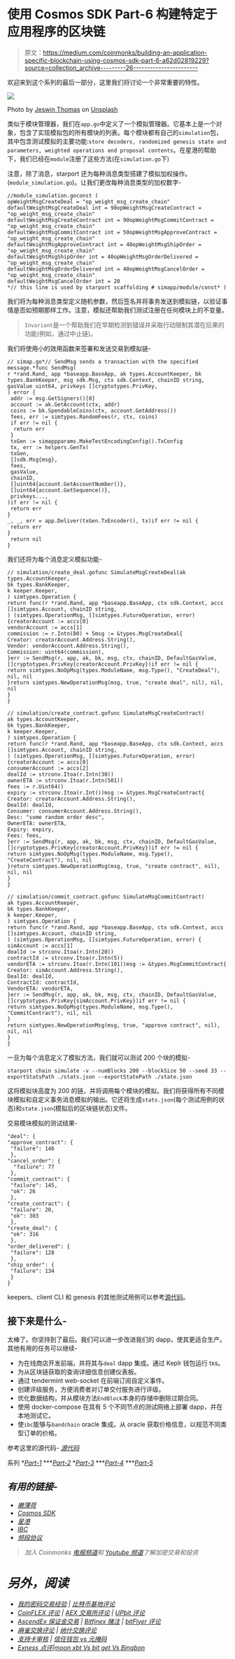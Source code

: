 # 使用 Cosmos SDK Part-6 构建特定于应用程序的区块链

> 原文：<https://medium.com/coinmonks/building-an-application-specific-blockchain-using-cosmos-sdk-part-6-a62d02819229?source=collection_archive---------26----------------------->

欢迎来到这个系列的最后一部分，这里我们将讨论一个非常重要的特性。

![](img/57cc2722895d28e4ac48ddcce2fca679.png)

Photo by [Jeswin Thomas](https://unsplash.com/@jeswinthomas?utm_source=unsplash&utm_medium=referral&utm_content=creditCopyText) on [Unsplash](https://unsplash.com/s/photos/testing?utm_source=unsplash&utm_medium=referral&utm_content=creditCopyText)

类似于模块管理器，我们在`app.go`中定义了一个模拟管理器。它基本上是一个对象，包含了实现模拟包的所有模块的列表。每个模块都有自己的`simulation`包，其中包含测试模拟的主要功能:`store decoders, randomized genesis state and parameters, weighted operations and proposal contents`。在星港的帮助下，我们已经在`module`注册了这些方法(在`simulation.go`下)

注意，除了消息，starport 还为每种消息类型搭建了模拟加权操作。(`module_simulation.go`)。让我们更改每种消息类型的加权数字-

```
//module_simulation.goconst (
opWeightMsgCreateDeal = "op_weight_msg_create_chain"
defaultWeightMsgCreateDeal int = 90opWeightMsgCreateContract = "op_weight_msg_create_chain"
defaultWeightMsgCreateContract int = 90opWeightMsgCommitContract = "op_weight_msg_create_chain"
defaultWeightMsgCommitContract int = 50opWeightMsgApproveContract = "op_weight_msg_create_chain"
defaultWeightMsgApproveContract int = 40opWeightMsgShipOrder = "op_weight_msg_create_chain"
defaultWeightMsgShipOrder int = 40opWeightMsgOrderDelivered = "op_weight_msg_create_chain"
defaultWeightMsgOrderDelivered int = 40opWeightMsgCancelOrder = "op_weight_msg_create_chain"
defaultWeightMsgCancelOrder int = 20
*// this line is used by starport scaffolding # simapp/module/const* )
```

我们将为每种消息类型定义随机参数，然后签名并将事务发送到模拟链，以验证事情是否如预期那样工作。注意，模拟还帮助我们测试注册在任何模块上的不变量。

> `Invariant`是一个帮助我们在早期检测到错误并采取行动限制其潜在后果的功能(例如，通过中止链)。

我们将使用小的效用函数来签署和发送交易到模拟链-

```
// simap.go*// SendMsg sends a transaction with the specified message.*func SendMsg(
r *rand.Rand, app *baseapp.BaseApp, ak types.AccountKeeper, bk types.BankKeeper, msg sdk.Msg, ctx sdk.Context, chainID string, gasValue uint64, privkeys []cryptotypes.PrivKey,
) error {
 addr := msg.GetSigners()[0]
 account := ak.GetAccount(ctx, addr)
 coins := bk.SpendableCoins(ctx, account.GetAddress())
 fees, err := simtypes.RandomFees(r, ctx, coins)
 if err != nil {
  return err
 }
 txGen := simappparams.MakeTestEncodingConfig().TxConfig
 tx, err := helpers.GenTx(
 txGen,
 []sdk.Msg{msg},
 fees,
 gasValue,
 chainID,
 []uint64{account.GetAccountNumber()},
 []uint64{account.GetSequence()},
 privkeys...,
)if err != nil {
 return err
}
_, _, err = app.Deliver(txGen.TxEncoder(), tx)if err != nil {
 return err
}
 return nil
}
```

我们还将为每个消息定义模拟功能-

```
// simulation/create_deal.gofunc SimulateMsgCreateDeal(ak types.AccountKeeper,
bk types.BankKeeper,
k keeper.Keeper,
) simtypes.Operation {
return func(r *rand.Rand, app *baseapp.BaseApp, ctx sdk.Context, accs []simtypes.Account, chainID string,
) (simtypes.OperationMsg, []simtypes.FutureOperation, error) {creatorAccount := accs[0]
vendorAccount := accs[1]
commission := r.Intn(80) + 5msg := &types.MsgCreateDeal{
Creator: creatorAccount.Address.String(),
Vendor: vendorAccount.Address.String(),
Commission: uint64(commission),
}err := SendMsg(r, app, ak, bk, msg, ctx, chainID, DefaultGasValue, []cryptotypes.PrivKey{creatorAccount.PrivKey})if err != nil {
return simtypes.NoOpMsg(types.ModuleName, msg.Type(), "CreateDeal"), nil, nil
}return simtypes.NewOperationMsg(msg, true, "create deal", nil), nil, nil
}
}
```

```
// simulation/create_contract.gofunc SimulateMsgCreateContract(
ak types.AccountKeeper,
bk types.BankKeeper,
k keeper.Keeper,
) simtypes.Operation {
return func(r *rand.Rand, app *baseapp.BaseApp, ctx sdk.Context, accs []simtypes.Account, chainID string,
) (simtypes.OperationMsg, []simtypes.FutureOperation, error) {creatorAccount := accs[0]
consumerAccount := accs[2]
dealId := strconv.Itoa(r.Intn(30))
ownerETA := strconv.Itoa(r.Intn(501))
fees := r.Uint64()
expiry := strconv.Itoa(r.Int())msg := &types.MsgCreateContract{
Creator: creatorAccount.Address.String(),
DealId: dealId,
Consumer: consumerAccount.Address.String(),
Desc: "some random order desc",
OwnerETA: ownerETA,
Expiry: expiry,
Fees: fees,
}err := SendMsg(r, app, ak, bk, msg, ctx, chainID, DefaultGasValue, []cryptotypes.PrivKey{creatorAccount.PrivKey})if err != nil {
return simtypes.NoOpMsg(types.ModuleName, msg.Type(), "CreateContract"), nil, nil
}return simtypes.NewOperationMsg(msg, true, "create contract", nil), nil, nil
}
}
```

```
// simulation/commit_contract.gofunc SimulateMsgCommitContract(
ak types.AccountKeeper,
bk types.BankKeeper,
k keeper.Keeper,
) simtypes.Operation {
return func(r *rand.Rand, app *baseapp.BaseApp, ctx sdk.Context, accs []simtypes.Account, chainID string,
) (simtypes.OperationMsg, []simtypes.FutureOperation, error) {
simAccount := accs[1]
dealId := strconv.Itoa(r.Intn(20))
contractId := strconv.Itoa(r.Intn(5))
vendorETA := strconv.Itoa(r.Intn(101))msg := &types.MsgCommitContract{
Creator: simAccount.Address.String(),
DealId: dealId,
ContractId: contractId,
VendorETA: vendorETA,
}err := SendMsg(r, app, ak, bk, msg, ctx, chainID, DefaultGasValue, []cryptotypes.PrivKey{simAccount.PrivKey})if err != nil {
return simtypes.NoOpMsg(types.ModuleName, msg.Type(), "CommitContract"), nil, nil
}
return simtypes.NewOperationMsg(msg, true, "approve contract", nil), nil, nil
}
}
```

一旦为每个消息定义了模拟方法，我们就可以测试 200 个块的模拟-

```
starport chain simulate -v --numBlocks 200 --blockSize 50 --seed 33 --exportStatsPath ./stats.json --exportStatePath ./state.json
```

这将模拟块高度为 200 的链，并将调用每个模块的模拟。我们将获得所有不同模块模拟和自定义事务消息模拟的输出。它还将生成`stats.json`(每个测试用例的状态)和`state.json`(模拟后的区块链状态)文件。

交易模块模拟的测试结果-

```
"deal": {
"approve_contract": {
 "failure": 146
 },
"cancel_order": {
  "failure": 77
 },
"commit_contract": {
 "failure": 145,
 "ok": 26
 },
"create_contract": {
 "failure": 20,
 "ok": 303
 },
"create_deal": {
 "ok": 316
 },
"order_delivered": {
 "failure": 128
 },
"ship_order": {
 "failure": 134
 }
}
```

keepers、client CLI 和 genesis 的其他测试用例可以参考[源代码](https://github.com/Harry-027/deal)。

## 接下来是什么-

太棒了。你坚持到了最后。我们可以进一步改进我们的 dapp，使其更适合生产。其他有用的任务可以继续-

*   为在线商店开发前端，并将其与`deal` dapp 集成。通过 Keplr 钱包运行 txs。
*   为从区块链获取的查询详细信息创建仪表板。
*   通过 tendermint web-socket 在前端订阅自定义事件。
*   创建评级服务，方便消费者对订单交付服务进行评级。
*   优化数据结构，并从模块方法`EndBlock`本身的存储中删除过期合同。
*   使用 docker-compose 在具有 5 个不同节点的测试网络上部署 dapp，并在本地测试它。
*   使`ibc`能够与`bandchain` oracle 集成。从 oracle 获取价格信息，以规范不同类型订单的价格。

参考这里的源代码- [*源代码*](https://github.com/Harry-027/deal)

系列
*[*Part-1*](/coinmonks/building-an-application-specific-blockchain-using-cosmos-sdk-part-1-1f8388902fc8) ***[*Part-2*](/@harish0y2j/building-an-application-specific-blockchain-using-cosmos-sdk-part-2-3da0b727cd9b)
*[*Part-3*](/@harish0y2j/building-an-application-specific-blockchain-using-cosmos-sdk-part-3-8ab623f35c74) ***[*Part-4*](/@harish0y2j/building-an-application-specific-blockchain-using-cosmos-sdk-part-4-bf0c609ecacc) ***[*Part-5*](/@harish0y2j/building-an-application-specific-blockchain-using-cosmos-sdk-part-5-e22c9a6debe3)

## *有用的链接-*

*   *[*嫩薄荷*](https://docs.tendermint.com/)*
*   *[*Cosmos SDK*](https://docs.cosmos.network/)*
*   *[*星港*](https://docs.starport.network/)*
*   *[*IBC*](https://ibc.cosmos.network/)*
*   *[频段协议](https://docs.bandchain.org/)*

> *加入 Coinmonks [电报频道](https://t.me/coincodecap)和 [Youtube 频道](https://www.youtube.com/c/coinmonks/videos)了解加密交易和投资*

# *另外，阅读*

*   *[我的密码交易经验](/coinmonks/my-experience-with-crypto-copy-trading-d6feb2ce3ac5) | [比特币基地评论](/coinmonks/coinbase-review-6ef4e0f56064)*
*   *[CoinFLEX 评论](https://coincodecap.com/coinflex-review) | [AEX 交易所评论](https://coincodecap.com/aex-exchange-review) | [UPbit 评论](https://coincodecap.com/upbit-review)*
*   *[AscendEx 保证金交易](https://coincodecap.com/ascendex-margin-trading) | [Bitfinex 赌注](https://coincodecap.com/bitfinex-staking) | [bitFlyer 评论](https://coincodecap.com/bitflyer-review)*
*   *[麻雀交换评论](https://coincodecap.com/sparrow-exchange-review) | [纳什交换评论](https://coincodecap.com/nash-exchange-review)*
*   *[支持卡审核](https://coincodecap.com/uphold-card-review) | [信任钱包 vs 元掩码](https://coincodecap.com/trust-wallet-vs-metamask)*
*   *[Exness 点评](https://coincodecap.com/exness-review)|[moon xbt Vs bit get Vs Bingbon](https://coincodecap.com/bingbon-vs-bitget-vs-moonxbt)*